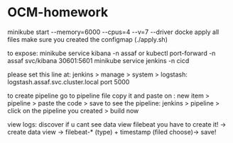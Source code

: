 # OCM-homework
minikube start --memory=6000 --cpus=4 --v=7 --driver docke
apply all files make sure you created the configmap (./apply.sh)

to expose:
minikube service kibana -n assaf or  kubectl port-forward -n assaf svc/kibana 30601:5601 
minikube service jenkins -n cicd

please set this line at: jenkins > manage > system > logstash:
logstash.assaf.svc.cluster.local
port 5000

to create pipeline go  to pipeline file copy it and paste on :
new item > pipeline > paste the code > save
to see the pipeline:
jenkins > pipeline > click on the pipeline you created > build now


view logs:
discover 
if u cant see data view filebeat you have to create it!
-> create data view -> filebeat-* (type) + timestamp (filed choose)-> save!

